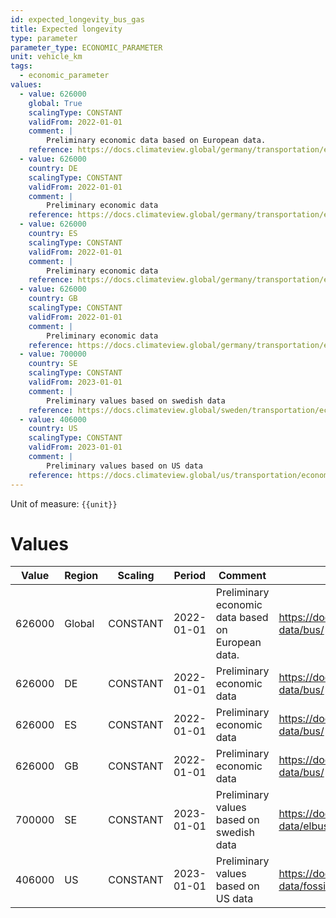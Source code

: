 ```yaml
---
id: expected_longevity_bus_gas
title: Expected longevity
type: parameter
parameter_type: ECONOMIC_PARAMETER
unit: vehicle_km
tags:
  - economic_parameter
values:
  - value: 626000
    global: True
    scalingType: CONSTANT
    validFrom: 2022-01-01
    comment: |
        Preliminary economic data based on European data.
    reference: https://docs.climateview.global/germany/transportation/economic-data/bus/
  - value: 626000
    country: DE
    scalingType: CONSTANT
    validFrom: 2022-01-01
    comment: |
        Preliminary economic data
    reference: https://docs.climateview.global/germany/transportation/economic-data/bus/
  - value: 626000
    country: ES
    scalingType: CONSTANT
    validFrom: 2022-01-01
    comment: |
        Preliminary economic data
    reference: https://docs.climateview.global/germany/transportation/economic-data/bus/
  - value: 626000
    country: GB
    scalingType: CONSTANT
    validFrom: 2022-01-01
    comment: |
        Preliminary economic data
    reference: https://docs.climateview.global/germany/transportation/economic-data/bus/
  - value: 700000
    country: SE
    scalingType: CONSTANT
    validFrom: 2023-01-01
    comment: |
        Preliminary values based on swedish data
    reference: https://docs.climateview.global/sweden/transportation/economic-data/elbuss/
  - value: 406000
    country: US
    scalingType: CONSTANT
    validFrom: 2023-01-01
    comment: |
        Preliminary values based on US data
    reference: https://docs.climateview.global/us/transportation/economic-data/fossilbus/
---
```



Unit of measure: `{{unit}}`


# Values


| Value | Region | Scaling | Period | Comment | Reference |
|-------|--------|---------|--------|---------|-----------|
| 626000 | Global | CONSTANT | 2022-01-01 | Preliminary economic data based on European data. | https://docs.climateview.global/germany/transportation/economic-data/bus/ |
| 626000 | DE | CONSTANT | 2022-01-01 | Preliminary economic data | https://docs.climateview.global/germany/transportation/economic-data/bus/ |
| 626000 | ES | CONSTANT | 2022-01-01 | Preliminary economic data | https://docs.climateview.global/germany/transportation/economic-data/bus/ |
| 626000 | GB | CONSTANT | 2022-01-01 | Preliminary economic data | https://docs.climateview.global/germany/transportation/economic-data/bus/ |
| 700000 | SE | CONSTANT | 2023-01-01 | Preliminary values based on swedish data | https://docs.climateview.global/sweden/transportation/economic-data/elbuss/ |
| 406000 | US | CONSTANT | 2023-01-01 | Preliminary values based on US data | https://docs.climateview.global/us/transportation/economic-data/fossilbus/ |


